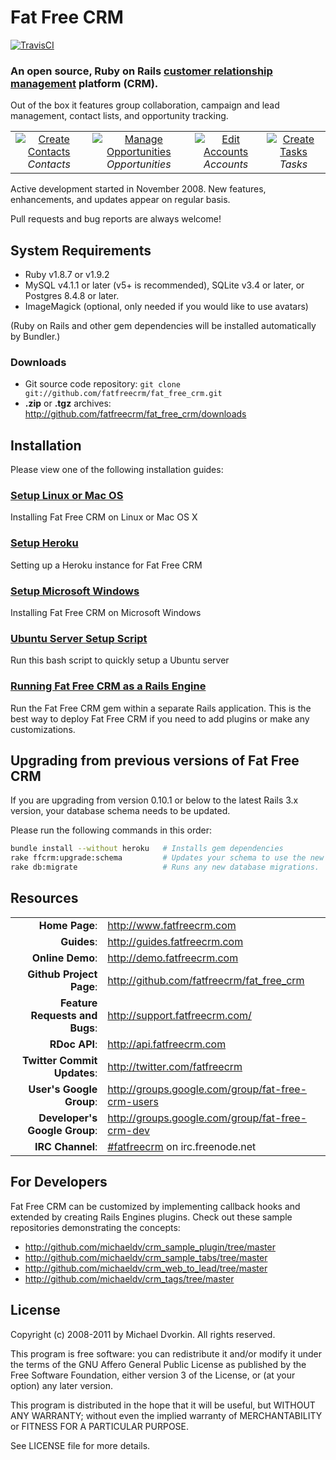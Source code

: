 # Fat Free CRM

[![TravisCI][travis-img]][travis-ci]

[travis-img]: https://secure.travis-ci.org/fatfreecrm/fat_free_crm.png?branch=master
[travis-ci]: http://travis-ci.org/fatfreecrm/fat_free_crm
[gemnasium-img]: https://gemnasium.com/fatfreecrm/fat_free_crm.png?travis
[gemnasium]: https://gemnasium.com/fatfreecrm/fat_free_crm

### An open source, Ruby on Rails [customer relationship management][crm-wiki] platform (CRM).

[crm-wiki]: http://en.wikipedia.org/wiki/Customer_relationship_management

Out of the box it features group collaboration, campaign and lead management, contact lists, and opportunity tracking.

<table>
  <tr>
    <td align="center">
      <a href="http://fatfreecrm.com/images/contact_create.png" target="_blank" title="Create Contacts">
        <img src="http://fatfreecrm.com/images/contact_create_t.png" alt="Create Contacts">
      </a>
      <br />
      <em>Contacts</em>
    </td>
    <td align="center">
      <a href="http://fatfreecrm.com/images/contact_opportunity.png" target="_blank" title="Manage Opportunities">
        <img src="http://fatfreecrm.com/images/contact_opportunity_t.png" alt="Manage Opportunities">
      </a>
      <br />
      <em>Opportunities</em>
    </td>
    <td align="center">
      <a href="http://fatfreecrm.com/images/account_edit.png" target="_blank" title="Edit Accounts">
        <img src="http://fatfreecrm.com/images/account_edit_t.png" alt="Edit Accounts">
      </a>
      <br />
      <em>Accounts</em>
    </td>
    <td align="center">
      <a href="http://fatfreecrm.com/images/task_create.png" target="_blank" title="Create Tasks">
        <img src="http://fatfreecrm.com/images/task_create_t.png" alt="Create Tasks">
      </a>
      <br />
      <em>Tasks</em>
    </td>
  </tr>
</table>

Active development started in November 2008.
New features, enhancements, and updates appear on regular basis.

Pull requests and bug reports are always welcome!


## System Requirements

* Ruby v1.8.7 or v1.9.2
* MySQL v4.1.1 or later (v5+ is recommended), SQLite v3.4 or later, or Postgres 8.4.8 or later.
* ImageMagick (optional, only needed if you would like to use avatars)

(Ruby on Rails and other gem dependencies will be installed automatically by Bundler.)


### Downloads

* Git source code repository: `git clone git://github.com/fatfreecrm/fat_free_crm.git`
* **.zip** or **.tgz** archives: http://github.com/fatfreecrm/fat_free_crm/downloads


## Installation

Please view one of the following installation guides:

### [Setup Linux or Mac OS](http://guides.fatfreecrm.com/Setup-Linux-or-Mac-OS.html)

Installing Fat Free CRM on Linux or Mac OS X

### [Setup Heroku](http://guides.fatfreecrm.com/Setup-Heroku.html)

Setting up a Heroku instance for Fat Free CRM

### [Setup Microsoft Windows](http://guides.fatfreecrm.com/Setup-Microsoft-Windows.html)

Installing Fat Free CRM on Microsoft Windows

### [Ubuntu Server Setup Script](http://guides.fatfreecrm.com/Ubuntu-Server-Setup-Script.html)

Run this bash script to quickly setup a Ubuntu server

### [Running Fat Free CRM as a Rails Engine](http://guides.fatfreecrm.com/Running-as-a-Rails-Engine.html)

Run the Fat Free CRM gem within a separate Rails application.
This is the best way to deploy Fat Free CRM if you need to add plugins or make any customizations.


## Upgrading from previous versions of Fat Free CRM

If you are upgrading from version 0.10.1 or below to the latest Rails 3.x version, your database schema
needs to be updated.

Please run the following commands in this order:

```bash
bundle install --without heroku   # Installs gem dependencies
rake ffcrm:upgrade:schema         # Updates your schema to use the new timestamped migrations
rake db:migrate                   # Runs any new database migrations.
```


## Resources

|||
|-----------------------------------:|:--------------------------|
|                 **Home Page**: | http://www.fatfreecrm.com |
|                    **Guides**: | http://guides.fatfreecrm.com |
|               **Online Demo**: | http://demo.fatfreecrm.com |
|       **Github Project Page**: | http://github.com/fatfreecrm/fat_free_crm |
| **Feature Requests and Bugs**: | http://support.fatfreecrm.com/ |
|                  **RDoc API**: | http://api.fatfreecrm.com |
|    **Twitter Commit Updates**: | http://twitter.com/fatfreecrm |
|       **User's Google Group**: | http://groups.google.com/group/fat-free-crm-users |
|  **Developer's Google Group**: | http://groups.google.com/group/fat-free-crm-dev |
|               **IRC Channel**: | [#fatfreecrm](http://webchat.freenode.net/) on irc.freenode.net |


## For Developers

Fat Free CRM can be customized by implementing callback hooks and extended by
creating Rails Engines plugins. Check out these sample repositories demonstrating
the concepts:

* http://github.com/michaeldv/crm_sample_plugin/tree/master
* http://github.com/michaeldv/crm_sample_tabs/tree/master
* http://github.com/michaeldv/crm_web_to_lead/tree/master
* http://github.com/michaeldv/crm_tags/tree/master


## License

Copyright (c) 2008-2011 by Michael Dvorkin. All rights reserved.

This program is free software: you can redistribute it and/or modify it
under the terms of the GNU Affero General Public License as published by
the Free Software Foundation, either version 3 of the License, or (at your
option) any later version.

This program is distributed in the hope that it will be useful, but WITHOUT
ANY WARRANTY; without even the implied warranty of MERCHANTABILITY or FITNESS
FOR A PARTICULAR PURPOSE.

See LICENSE file for more details.

